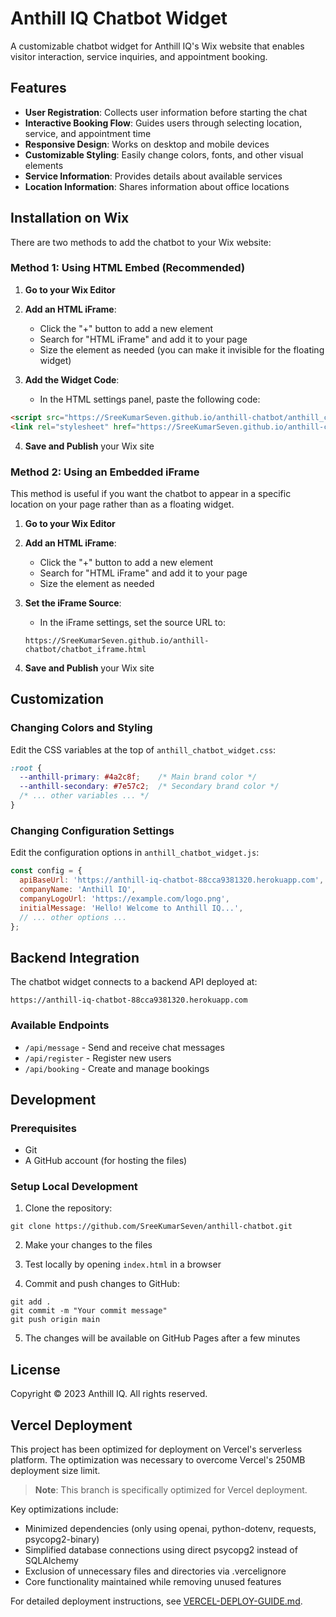 # Anthill IQ Chatbot Widget

A customizable chatbot widget for Anthill IQ's Wix website that enables visitor interaction, service inquiries, and appointment booking.

## Features

- **User Registration**: Collects user information before starting the chat
- **Interactive Booking Flow**: Guides users through selecting location, service, and appointment time
- **Responsive Design**: Works on desktop and mobile devices
- **Customizable Styling**: Easily change colors, fonts, and other visual elements
- **Service Information**: Provides details about available services
- **Location Information**: Shares information about office locations

## Installation on Wix

There are two methods to add the chatbot to your Wix website:

### Method 1: Using HTML Embed (Recommended)

1. **Go to your Wix Editor**
2. **Add an HTML iFrame**:
   - Click the "+" button to add a new element
   - Search for "HTML iFrame" and add it to your page
   - Size the element as needed (you can make it invisible for the floating widget)

3. **Add the Widget Code**:
   - In the HTML settings panel, paste the following code:

```html
<script src="https://SreeKumarSeven.github.io/anthill-chatbot/anthill_chatbot_widget.js"></script>
<link rel="stylesheet" href="https://SreeKumarSeven.github.io/anthill-chatbot/anthill_chatbot_widget.css">
```

4. **Save and Publish** your Wix site

### Method 2: Using an Embedded iFrame

This method is useful if you want the chatbot to appear in a specific location on your page rather than as a floating widget.

1. **Go to your Wix Editor**
2. **Add an HTML iFrame**:
   - Click the "+" button to add a new element
   - Search for "HTML iFrame" and add it to your page
   - Size the element as needed

3. **Set the iFrame Source**:
   - In the iFrame settings, set the source URL to:
   ```
   https://SreeKumarSeven.github.io/anthill-chatbot/chatbot_iframe.html
   ```

4. **Save and Publish** your Wix site

## Customization

### Changing Colors and Styling

Edit the CSS variables at the top of `anthill_chatbot_widget.css`:

```css
:root {
  --anthill-primary: #4a2c8f;    /* Main brand color */
  --anthill-secondary: #7e57c2;  /* Secondary brand color */
  /* ... other variables ... */
}
```

### Changing Configuration Settings

Edit the configuration options in `anthill_chatbot_widget.js`:

```javascript
const config = {
  apiBaseUrl: 'https://anthill-iq-chatbot-88cca9381320.herokuapp.com',
  companyName: 'Anthill IQ',
  companyLogoUrl: 'https://example.com/logo.png',
  initialMessage: 'Hello! Welcome to Anthill IQ...',
  // ... other options ...
};
```

## Backend Integration

The chatbot widget connects to a backend API deployed at:
```
https://anthill-iq-chatbot-88cca9381320.herokuapp.com
```

### Available Endpoints

- `/api/message` - Send and receive chat messages
- `/api/register` - Register new users
- `/api/booking` - Create and manage bookings

## Development

### Prerequisites

- Git
- A GitHub account (for hosting the files)

### Setup Local Development

1. Clone the repository:
```
git clone https://github.com/SreeKumarSeven/anthill-chatbot.git
```

2. Make your changes to the files

3. Test locally by opening `index.html` in a browser

4. Commit and push changes to GitHub:
```
git add .
git commit -m "Your commit message"
git push origin main
```

5. The changes will be available on GitHub Pages after a few minutes

## License

Copyright © 2023 Anthill IQ. All rights reserved.

## Vercel Deployment

This project has been optimized for deployment on Vercel's serverless platform. The optimization was necessary to overcome Vercel's 250MB deployment size limit.

> **Note**: This branch is specifically optimized for Vercel deployment.

Key optimizations include:
- Minimized dependencies (only using openai, python-dotenv, requests, psycopg2-binary)
- Simplified database connections using direct psycopg2 instead of SQLAlchemy
- Exclusion of unnecessary files and directories via .vercelignore
- Core functionality maintained while removing unused features

For detailed deployment instructions, see [VERCEL-DEPLOY-GUIDE.md](VERCEL-DEPLOY-GUIDE.md). 